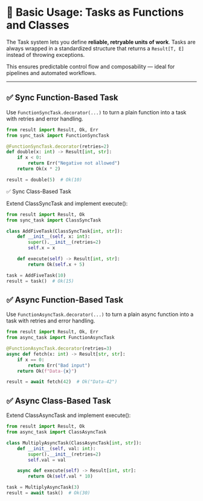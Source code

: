 # 🧰 Basic Usage: Tasks as Functions and Classes

The Task system lets you define **reliable, retryable units of work**. Tasks are always wrapped in a standardized structure that returns a `Result[T, E]` instead of throwing exceptions.

This ensures predictable control flow and composability — ideal for pipelines and automated workflows.

---

## ✅ Sync Function-Based Task

Use `FunctionSyncTask.decorator(...)` to turn a plain function into a task with retries and error handling.

```python
from result import Result, Ok, Err
from sync_task import FunctionSyncTask

@FunctionSyncTask.decorator(retries=2)
def double(x: int) -> Result[int, str]:
    if x < 0:
        return Err("Negative not allowed")
    return Ok(x * 2)

result = double(5)  # Ok(10)
```

✅ Sync Class-Based Task

Extend ClassSyncTask and implement execute():

```python
from result import Result, Ok
from sync_task import ClassSyncTask

class AddFiveTask(ClassSyncTask[int, str]):
    def __init__(self, x: int):
        super().__init__(retries=2)
        self.x = x

    def execute(self) -> Result[int, str]:
        return Ok(self.x + 5)

task = AddFiveTask(10)
result = task()  # Ok(15)
```

## ✅ Async Function-Based Task
Use `FunctionAsyncTask.decorator(...)` to turn a plain async function into a task with retries and error handling.

```python
from result import Result, Ok, Err
from async_task import FunctionAsyncTask

@FunctionAsyncTask.decorator(retries=3)
async def fetch(x: int) -> Result[str, str]:
    if x == 0:
        return Err("Bad input")
    return Ok(f"Data-{x}")

result = await fetch(42)  # Ok("Data-42")
```

## ✅ Async Class-Based Task

Extend ClassAsyncTask and implement execute():

```python
from result import Result, Ok
from async_task import ClassAsyncTask

class MultiplyAsyncTask(ClassAsyncTask[int, str]):
    def __init__(self, val: int):
        super().__init__(retries=2)
        self.val = val

    async def execute(self) -> Result[int, str]:
        return Ok(self.val * 10)

task = MultiplyAsyncTask(3)
result = await task()  # Ok(30)
```
